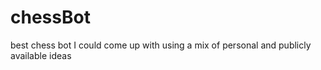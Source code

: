 # chessBot
best chess bot I could come up with using a mix of personal and publicly available ideas

